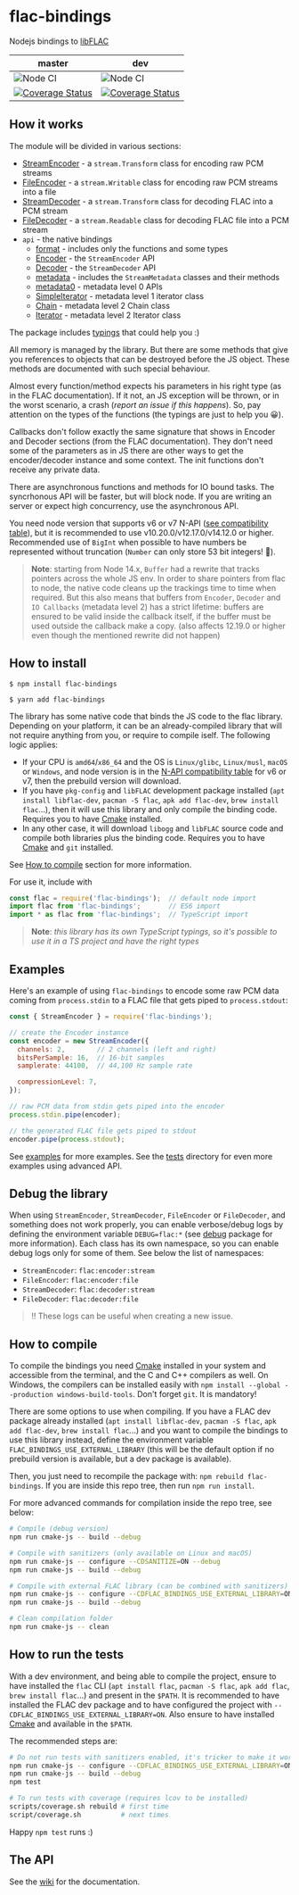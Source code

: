 # flac-bindings

Nodejs bindings to [libFLAC](https://xiph.org/flac/download.html)

| master | dev |
|--------|-----|
|![Node CI](https://github.com/melchor629/node-flac-bindings/workflows/Node%20CI/badge.svg?branch=master)|![Node CI](https://github.com/melchor629/node-flac-bindings/workflows/Node%20CI/badge.svg?branch=dev)|
|[![Coverage Status](https://coveralls.io/repos/github/melchor629/node-flac-bindings/badge.svg?branch=master)](https://coveralls.io/github/melchor629/node-flac-bindings?branch=master)|[![Coverage Status](https://coveralls.io/repos/github/melchor629/node-flac-bindings/badge.svg?branch=dev)](https://coveralls.io/github/melchor629/node-flac-bindings?branch=dev)|

## How it works

The module will be divided in various sections:

- [StreamEncoder](https://github.com/melchor629/node-flac-bindings/blob/dev/lib/encoder.d.ts) - a `stream.Transform` class for encoding raw PCM streams
- [FileEncoder](https://github.com/melchor629/node-flac-bindings/blob/dev/lib/encoder.d.ts) - a `stream.Writable` class for encoding raw PCM streams into a file
- [StreamDecoder](https://github.com/melchor629/node-flac-bindings/blob/dev/lib/decoder.d.ts) - a `stream.Transform` class for decoding FLAC into a PCM stream
- [FileDecoder](https://github.com/melchor629/node-flac-bindings/blob/dev/lib/decoder.d.ts) - a `stream.Readable` class for decoding FLAC file into a PCM stream
- `api` - the native bindings
    - [format](https://xiph.org/flac/api/group__flac__format.html) - includes only the functions and some types
    - [Encoder](https://xiph.org/flac/api/group__flac__encoder.html) - the `StreamEncoder` API
    - [Decoder](https://xiph.org/flac/api/group__flac__decoder.html) - the `StreamDecoder` API
    - [metadata](https://xiph.org/flac/api/group__flac__metadata__object.html) - includes the `StreamMetadata` classes and their methods
    - [metadata0](https://xiph.org/flac/api/group__flac__metadata__level0.html) - metadata level 0 APIs
    - [SimpleIterator](https://xiph.org/flac/api/group__flac__metadata__level1.html) - metadata level 1 iterator class
    - [Chain](https://xiph.org/flac/api/group__flac__metadata__level2.html) - metadata level 2 Chain class
    - [Iterator](https://xiph.org/flac/api/group__flac__metadata__level2.html) - metadata level 2 Iterator class

The package includes [typings](https://github.com/melchor629/node-flac-bindings/blob/dev/lib/index.d.ts) that could help you :)

All memory is managed by the library. But there are some methods that give you references to objects that can be destroyed before the JS object. These methods are documented with such special behaviour.

Almost every function/method expects his parameters in his right type (as in the FLAC documentation). If it not, an JS exception will be thrown, or in the worst scenario, a crash (_report an issue if this happens_). So, pay attention on the types of the functions (the typings are just to help you 😀).

Callbacks don't follow exactly the same signature that shows in Encoder and Decoder sections (from the FLAC documentation). They don't need some of the parameters as in JS there are other ways to get the encoder/decoder instance and some context. The init functions don't receive any private data.

There are asynchronous functions and methods for IO bound tasks. The syncrhonous API will be faster, but will block node. If you are writing an server or expect high concurrency, use the asynchronous API.

You need node version that supports v6 or v7 N-API ([see compatibility table](https://nodejs.org/docs/latest-v14.x/api/n-api.html#n_api_n_api_version_matrix)), but it is recommended to use v10.20.0/v12.17.0/v14.12.0 or higher. Recommended use of `BigInt` when possible to have numbers be represented without truncation (`Number` can only store 53 bit integers! 🤨).

> **Note**: starting from Node 14.x, `Buffer` had a rewrite that tracks pointers across the whole JS env. In order to share pointers from flac to node, the native code cleans up the trackings time to time when required. But this also means that buffers from `Encoder`, `Decoder` and `IO Callbacks` (metadata level 2) has a strict lifetime: buffers are ensured to be valid inside the callback itself, if the buffer must be used outside the callback make a copy. (also affects 12.19.0 or higher even though the mentioned rewrite did not happen)

## How to install

```
$ npm install flac-bindings

$ yarn add flac-bindings
```

The library has some native code that binds the JS code to the flac library. Depending on your platform, it can be an already-compiled library that will not require anything from you, or require to compile iself. The following logic applies:

- If your CPU is `amd64`/`x86_64` and the OS is `Linux/glibc`, `Linux/musl`, `macOS` or `Windows`, and node version is in the [N-API compatibility table](https://nodejs.org/docs/latest-v12.x/api/n-api.html#n_api_n_api_version_matrix) for v6 or v7, then the prebuild version will download.
- If you have `pkg-config` and `libFLAC` development package installed (`apt install libflac-dev`, `pacman -S flac`, `apk add flac-dev`, `brew install flac`...), then it will use this library and only compile the binding code. Requires you to have [Cmake](https://www.cmake.org) installed.
- In any other case, it will download `libogg` and `libFLAC` source code and compile both libraries plus the binding code. Requires you to have [Cmake](https://www.cmake.org) and `git` installed.

See [How to compile](#how-to-compile) section for more information.

For use it, include with

```javascript
const flac = require('flac-bindings');  // default node import
import flac from 'flac-bindings';       // ES6 import
import * as flac from 'flac-bindings';  // TypeScript import
```

> **Note**: _this library has its own TypeScript typings, so it's possible to use it in a TS project and have the right types_

## Examples

Here's an example of using `flac-bindings` to encode some raw PCM data coming from `process.stdin` to a FLAC file that gets piped to `process.stdout`:

```js
const { StreamEncoder } = require('flac-bindings');

// create the Encoder instance
const encoder = new StreamEncoder({
  channels: 2,        // 2 channels (left and right)
  bitsPerSample: 16,  // 16-bit samples
  samplerate: 44100,  // 44,100 Hz sample rate

  compressionLevel: 7,
});

// raw PCM data from stdin gets piped into the encoder
process.stdin.pipe(encoder);

// the generated FLAC file gets piped to stdout
encoder.pipe(process.stdout);
```

See [examples](https://github.com/melchor629/node-flac-bindings/tree/dev/examples/) for more examples. See the [tests](https://github.com/melchor629/node-flac-bindings/tree/dev/test/) directory for even more examples using advanced API.

## Debug the library

When using `StreamEncoder`, `StreamDecoder`, `FileEncoder` or `FileDecoder`, and something does not work properly, you can enable verbose/debug logs by defining the environment variable `DEBUG=flac:*` (see [debug](https://www.npmjs.com/package/debug) package for more information). Each class has its own namespace, so you can enable debug logs only for some of them. See below the list of namespaces:

- `StreamEncoder`: `flac:encoder:stream`
- `FileEncoder`: `flac:encoder:file`
- `StreamDecoder`: `flac:decoder:stream`
- `FileDecoder`: `flac:decoder:file`

> !! These logs can be useful when creating a new issue.

## How to compile

To compile the bindings you need [Cmake](https://www.cmake.org) installed in your system and accessible from the terminal, and the C and C++ compilers as well. On Windows, the compilers can be installed easily with `npm install --global --production windows-build-tools`. Don't forget `git`. It is mandatory!

There are some options to use when compiling. If you have a FLAC dev package already installed (`apt install libflac-dev`, `pacman -S flac`, `apk add flac-dev`, `brew install flac`...) and you want to compile the bindings to use this library instead, define the environment variable `FLAC_BINDINGS_USE_EXTERNAL_LIBRARY` (this will be the default option if no prebuild version is available, but a dev package is available).

Then, you just need to recompile the package with: `npm rebuild flac-bindings`. If you are inside this repo tree, then run `npm run install`.

For more advanced commands for compilation inside the repo tree, see below:

```sh
# Compile (debug version)
npm run cmake-js -- build --debug

# Compile with sanitizers (only available on Linux and macOS)
npm run cmake-js -- configure --CDSANITIZE=ON --debug
npm run cmake-js -- build --debug

# Compile with external FLAC library (can be combined with sanitizers)
npm run cmake-js -- configure --CDFLAC_BINDINGS_USE_EXTERNAL_LIBRARY=ON --debug
npm run cmake-js -- build --debug

# Clean compilation folder
npm run cmake-js -- clean
```

## How to run the tests

With a dev environment, and being able to compile the project, ensure to have installed the `flac` CLI (`apt install flac`, `pacman -S flac`, `apk add flac`, `brew install flac`...) and present in the `$PATH`. It is recommended to have installed the FLAC dev package and to have configured the project with `--CDFLAC_BINDINGS_USE_EXTERNAL_LIBRARY=ON`. Also ensure to have installed [Cmake](https://www.cmake.org) and available in the `$PATH`.

The recommended steps are:

```sh
# Do not run tests with sanitizers enabled, it's tricker to make it work
npm run cmake-js -- configure --CDFLAC_BINDINGS_USE_EXTERNAL_LIBRARY=ON --debug
npm run cmake-js -- build --debug
npm test

# To run tests with coverage (requires lcov to be installed)
scripts/coverage.sh rebuild # first time
script/coverage.sh          # next times
```

Happy `npm test` runs :)

## The API

See the [wiki](https://github.com/melchor629/node-flac-bindings/wiki) for the documentation.

